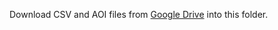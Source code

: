 Download CSV and AOI files from [Google Drive](https://drive.google.com/drive/folders/1hBjKEYzRPY7qQlbnqyMaYRMZSuMtIABB?usp=sharing) into this folder.
